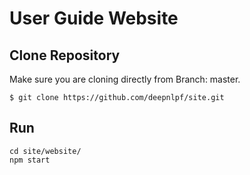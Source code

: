 # User Guide Website

## Clone Repository
Make sure you are cloning directly from Branch: master.

    $ git clone https://github.com/deepnlpf/site.git

## Run
    cd site/website/
    npm start
